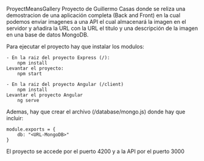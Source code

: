 ProyectMeansGallery
Proyecto de Guillermo Casas donde se reliza una demostracion de 
una aplicación completa (Back and Front) en la cual podemos enviar imagenes a una API el cual
almacenará la imagen en el servidor y añadira la URL con la URL el titulo y una descripción de
la imagen en una base de datos MongoDB.

Para ejecutar el proyecto hay que instalar los modulos:

	- En la raiz del proyecto Express (/):
		npm install
	Levantar el proyecto:
		npm start
		
	- En la raiz del proyecto Angular (/client)
		npm install
	Levantar el proyecto Angular
		ng serve

Ademas, hay que crear el archivo (/database/mongo.js) donde hay que incluir:

	module.exports = {
		db: "<URL-MongoDB>"
	}

El proyecto se accede por el puerto 4200 y a la API por el puerto 3000
	
